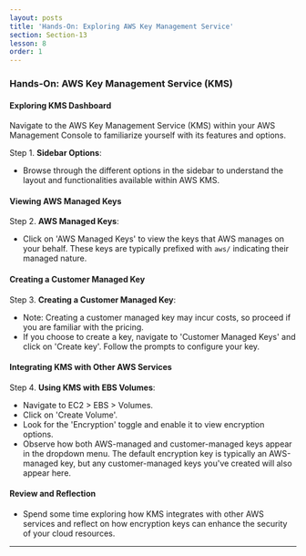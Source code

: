```yaml
---
layout: posts
title: 'Hands-On: Exploring AWS Key Management Service'
section: Section-13
lesson: 8
order: 1
---
```


### Hands-On: AWS Key Management Service (KMS)

#### Exploring KMS Dashboard

Navigate to the AWS Key Management Service (KMS) within your AWS Management Console to familiarize yourself with its features and options.

Step 1. **Sidebar Options**:

- Browse through the different options in the sidebar to understand the layout and functionalities available within AWS KMS.

#### Viewing AWS Managed Keys

Step 2. **AWS Managed Keys**:

- Click on 'AWS Managed Keys' to view the keys that AWS manages on your behalf. These keys are typically prefixed with `aws/` indicating their managed nature.

#### Creating a Customer Managed Key

Step 3. **Creating a Customer Managed Key**:

- Note: Creating a customer managed key may incur costs, so proceed if you are familiar with the pricing.
- If you choose to create a key, navigate to 'Customer Managed Keys' and click on 'Create key'. Follow the prompts to configure your key.

#### Integrating KMS with Other AWS Services

Step 4. **Using KMS with EBS Volumes**:

- Navigate to EC2 > EBS > Volumes.
- Click on 'Create Volume'.
- Look for the 'Encryption' toggle and enable it to view encryption options.
- Observe how both AWS-managed and customer-managed keys appear in the dropdown menu. The default encryption key is typically an AWS-managed key, but any customer-managed keys you've created will also appear here.

#### Review and Reflection

- Spend some time exploring how KMS integrates with other AWS services and reflect on how encryption keys can enhance the security of your cloud resources.

---
